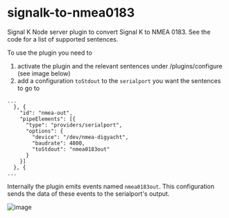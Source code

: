 # signalk-to-nmea0183
Signal K Node server plugin to convert Signal K to NMEA 0183. See the code for a list of supported sentences.

To use the plugin you need to 
1. activate the plugin and the relevant sentences under /plugins/configure (see image below)
2. add a configuration `toStdout` to the `serialport` you want the sentences to go to

```
...
  }, {
    "id": "nmea-out",
    "pipeElements": [{
      "type": "providers/serialport",
      "options": {
        "device": "/dev/nmea-digyacht",
        "baudrate": 4800,
        "toStdout": "nmea0183out"
      }
    }]  
  }, {
...
```

Internally the plugin emits events named `nmea0183out`. This configuration sends the data of these events to the serialport's output.



![image](https://user-images.githubusercontent.com/1049678/27145294-e21dd896-513d-11e7-9ebc-1e1d4b6cf0db.png)



